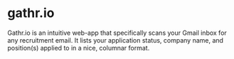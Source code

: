 # gathr.io
Gathr.io is an intuitive web-app that specifically scans your Gmail inbox for any recruitment email. It lists your application status, company name, and position(s) applied to in a nice, columnar format.
